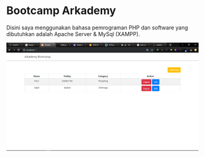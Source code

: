 # Bootcamp Arkademy

Disini saya menggunakan bahasa pemrograman PHP dan software yang dibutuhkan adalah Apache Server & MySql (XAMPP).

![Alt text](/imgdemo/mainpage.png)

